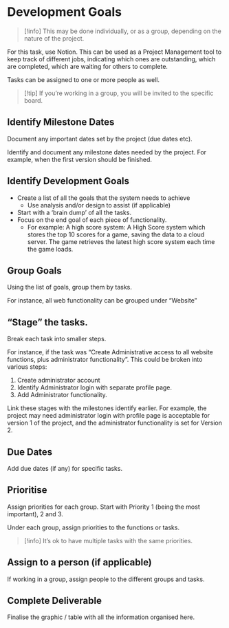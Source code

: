 
# Development Goals

> [!info] This may be done individually, or as a group, depending on the nature of the project.


For this task, use Notion. This can be used as a Project Management tool to keep track of different jobs, indicating which ones are outstanding, which are completed, which are waiting for others to complete.

Tasks can be assigned to one or more people as well.

> [!tip] If you’re working in a group, you will be invited to the specific board.


## Identify Milestone Dates

Document any important dates set by the project (due dates etc).

Identify and document any milestone dates needed by the project. For example, when the first version should be finished.

## Identify Development Goals

- Create a list of all the goals that the system needs to achieve
    - Use analysis and/or design to assist (if applicable)
- Start with a ‘brain dump’ of all the tasks.
- Focus on the end goal of each piece of functionality.
    - For example: A high score system: A High Score system which stores the top 10 scores for a game, saving the data to a cloud server. The game retrieves the latest high score system each time the game loads.

## Group Goals

Using the list of goals, group them by tasks.

For instance, all web functionality can be grouped under “Website”

## “Stage” the tasks.

Break each task into smaller steps.

For instance, if the task was “Create Administrative access to all website functions, plus administrator functionality”. This could be broken into various steps:

1. Create administrator account
2. Identify Administrator login with separate profile page.
3. Add Administrator functionality.

Link these stages with the milestones identify earlier. For example, the project may need administrator login with profile page is acceptable for version 1 of the project, and the administrator functionality is set for Version 2.

## Due Dates

Add due dates (if any) for specific tasks.

## Prioritise

Assign priorities for each group. Start with Priority 1 (being the most important), 2 and 3.

Under each group, assign priorities to the functions or tasks.

> [!info] It’s ok to have multiple tasks with the same priorities.


## Assign to a person (if applicable)

If working in a group, assign people to the different groups and tasks.

## Complete Deliverable

Finalise the graphic / table with all the information organised here.